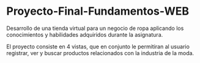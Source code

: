 # Proyecto-Final-Fundamentos-WEB
Desarrollo de una tienda virtual para un negocio de ropa aplicando los conocimientos y habilidades adquiridos durante la asignatura.

El proyecto consiste en 4 vistas, que en conjunto le permitiran al usuario registrar, ver y buscar productos relacionados con la industria de la moda.
